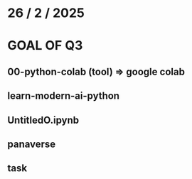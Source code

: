 # 26 / 2 / 2025
# GOAL OF Q3
## 00-python-colab (tool) => google colab
## learn-modern-ai-python
## UntitledO.ipynb
## panaverse
## task
